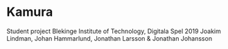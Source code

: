 # Kamura
Student project
Blekinge Institute of Technology, Digitala Spel 2019
Joakim Lindman, Johan Hammarlund, Jonathan Larsson & Jonathan Johansson
